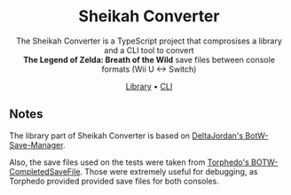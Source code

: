 <div align="center">

# Sheikah Converter

The Sheikah Converter is a TypeScript project that comprosises a library and a CLI tool to convert<br />
**The Legend of Zelda: Breath of the Wild** save files between console formats (Wii U <-> Switch)

[Library](https://github.com/ametis70/sheikah-converter/tree/main/packages/lib#readme) •
[CLI](https://github.com/ametis70/sheikah-converter/tree/main/packages/cli#readme)

</div>

## Notes

The library part of Sheikah Converter is based on [DeltaJordan's BotW-Save-Manager](https://github.com/DeltaJordan/BotW-Save-Manager).

Also, the save files used on the tests were taken from [Torphedo's BOTW-CompletedSaveFile](https://github.com/Torphedo/BOTW-CompletedSaveFile). Those were extremely useful for debugging, as Torphedo provided provided save files for both consoles.
